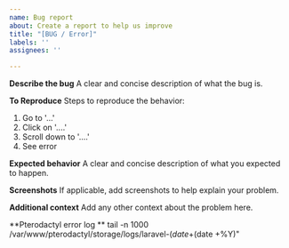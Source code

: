 ```yaml
---
name: Bug report
about: Create a report to help us improve
title: "[BUG / Error]"
labels: ''
assignees: ''

---
```


**Describe the bug**
A clear and concise description of what the bug is.

**To Reproduce**
Steps to reproduce the behavior:
1. Go to '...'
2. Click on '....'
3. Scroll down to '....'
4. See error

**Expected behavior**
A clear and concise description of what you expected to happen.

**Screenshots**
If applicable, add screenshots to help explain your problem.


**Additional context**
Add any other context about the problem here.

**Pterodactyl error log **
tail -n 1000 /var/www/pterodactyl/storage/logs/laravel-$(date +%F).log | grep "\[$(date +%Y)"
